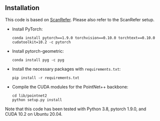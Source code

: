 ## Installation

This code is based on [ScanRefer](https://github.com/daveredrum/ScanRefer). Please also refer to the ScanRefer setup.


- Install PyTorch:
    ```shell
    conda install pytorch==1.9.0 torchvision==0.10.0 torchtext==0.10.0 cudatoolkit=10.2 -c pytorch
    ```
- Install pytorch-geometric:
    ```shell
    conda install pyg -c pyg
    ```
- Install the necessary packages with `requirements.txt`:
    ```shell
    pip install -r requirements.txt
    ```

- Compile the CUDA modules for the PointNet++ backbone:
    ```shell
    cd lib/pointnet2
    python setup.py install
    ```

Note that this code has been tested with Python 3.8, pytorch 1.9.0, and CUDA 10.2 on Ubuntu 20.04.